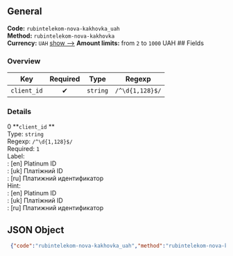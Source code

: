 ## General 
**Code:** `rubintelekom-nova-kakhovka_uah`  
**Method:** `rubintelekom-nova-kakhovka`  
**Currency:** `UAH` [show -->]() 
**Amount limits:** from `2`  to `1000`  UAH ## Fields 
### Overview 
|Key|Required|Type|Regexp| 
|:---:|:---:|:---:|:---:| 
|`client_id` |✔ |`string` |`/^\d{1,128}$/` | 
 
### Details 
0 **`client_id` **  
Type: `string`  
Regexp: `/^\d{1,128}$/`  
Required: `1`  
Label:  
: [en] Platinum ID  
: [uk] Платіжний ID  
: [ru] Платижний идентификатор  
Hint:  
: [en] Platinum ID  
: [uk] Платіжний ID  
: [ru] Платижний идентификатор  
## JSON Object 
```json
 {"code":"rubintelekom-nova-kakhovka_uah","method":"rubintelekom-nova-kakhovka","currency":"UAH","fields":[{"key":"client_id","type":"string","label":{"en":"Platinum ID","uk":"\u041f\u043b\u0430\u0442\u0456\u0436\u043d\u0438\u0439 ID","ru":"\u041f\u043b\u0430\u0442\u0438\u0436\u043d\u0438\u0439 \u0438\u0434\u0435\u043d\u0442\u0438\u0444\u0438\u043a\u0430\u0442\u043e\u0440"},"regexp":"\/^\\d{1,128}$\/","required":true,"position":1,"hint":{"en":"Platinum ID","uk":"\u041f\u043b\u0430\u0442\u0456\u0436\u043d\u0438\u0439 ID","ru":"\u041f\u043b\u0430\u0442\u0438\u0436\u043d\u0438\u0439 \u0438\u0434\u0435\u043d\u0442\u0438\u0444\u0438\u043a\u0430\u0442\u043e\u0440"},"example":"24200"}],"amount_min":2,"amount_max":1000}```  
